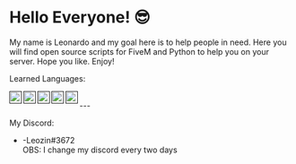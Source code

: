 # Hello Everyone! 😎

My name is Leonardo and my goal here is to help people in need. Here you will find open source scripts for FiveM and Python to help you on your server. Hope you like. Enjoy!

Learned Languages:

<a href="">
  <img align="left" alt="" width="22px" src="https://upload.wikimedia.org/wikipedia/commons/thumb/0/0a/Python.svg/1200px-Python.svg.png" />
</a>

<a href="">
  <img align="left" alt="" width="22px" src="https://upload.wikimedia.org/wikipedia/commons/thumb/9/99/Unofficial_JavaScript_logo_2.svg/1200px-Unofficial_JavaScript_logo_2.svg.png" />
</a>

<a href="">
  <img align="left" alt="" width="22px" src="https://upload.wikimedia.org/wikipedia/commons/thumb/6/61/HTML5_logo_and_wordmark.svg/1200px-HTML5_logo_and_wordmark.svg.png" />
</a>

<a href="">
  <img align="left" alt="" width="22px" src="https://upload.wikimedia.org/wikipedia/commons/thumb/d/d5/CSS3_logo_and_wordmark.svg/1200px-CSS3_logo_and_wordmark.svg.png" />
</a>

<a href="">
  <img align="left" alt="" width="22px" src="https://upload.wikimedia.org/wikipedia/commons/thumb/c/cf/Lua-Logo.svg/1200px-Lua-Logo.svg.png" />
</a>
<br>
---

My Discord:
- -Leozin#3672 <br>
OBS: I change my discord every two days 
